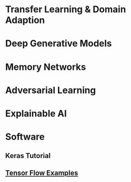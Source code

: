 # Transfer Learning & Domain Adaption
# Deep Generative Models
# Memory Networks
# Adversarial Learning
# Explainable AI
# Software
## Keras Tutorial
## [Tensor Flow Examples](https://github.com/dgarg-iitgn/TensorFlow-Examples/blob/master/README.md)
